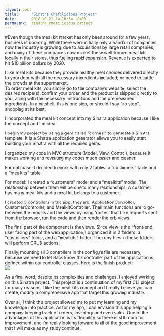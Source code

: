 ```yaml
---
layout: post
title:      "Sinatra Chefilicious Project"
date:       2018-10-21 14:10:34 -0400
permalink:  sinatra_chefilicious_project
---
```



#Even though the meal kit market has only been around for a few years, business is booming.  While there were initially only a handful of companies, now the industry is growing, due to acquisitions by large retail companies; and many of these companies now market these well-known meal kits locally in their stores, thus fueling rapid expansion.  Revenue is expected to hit $10 billion dollars by 2020.  

I like meal kits because they provide healthy meal choices delivered directly to your door with all the necessary ingredients included; no need to battle the crowds at the supermarket.  
To order meal kits, you simply go to the company’s website, select the desired recipe(s), confirm your order, and the product is shipped directly to you, along with the necessary instructions and the premeasured ingredients.   In a nutshell, this is one stop, or should I say “no stop”, shopping at its best.

I incorporated the meal kit concept into my Sinatra application because I like the concept and the idea.  

I begin my project by using a gem called “corneal” to generate a Sinatra template.  It is a Sinatra application generator allows you to easily start building your Sinatra with all the required gems.   

I organized my code in MVC structure (Model, View, Control), because it makes working and revisiting my codes much easier and cleaner.   

For database:   I decided to work with only 2 tables:  a “customers” table and a “mealkits” table.  

For model:  I created a “customers” model and  a “mealkits” model.   The relationship between them will be one to many relationships; A customer has many meal kits and a meal kit belongs to a customer.  

I created 3 controllers in the app, they are:  ApplicationController, CustomerController, and MealkitController.  Their main functions are to go-between the models and the views by using ‘routes’ that take requests sent from the browser, run the code and then render the erb views. 

The final part of the component is the views.  Since view is the “front-end, user facing part of the web application, I organized it in 2 folders:  a	"customers" folder, and a "mealkits" folder.  The ruby files in these folders will perform CRUD actions.

Finally, mounting all 3 controllers in the config,ru file are necessary, because we need to let Rack know the controller part of the application is defined within our controller classes.  Here is the finish product:  
![](https://imgur.com/a/lkrueO3)


As a final word, despite its complexities and challenges, I enjoyed working on this Sinatra project.   This project is a continuation of my first CLI project for many reasons; I like the meal kits concept and I really believe you can create, modify a comprehensive app that target this growing industry. 

Over all, I think this project allowed me to put my learning and my knowledge into practice.  As for my app, I can envision this app helping a company keeping track of orders, inventory and even sales.  One of the advantages of this application is its flexibility so there is still room for improvement, and I’m really looking forward to all of the good improvement that I will make as my study continue. 


